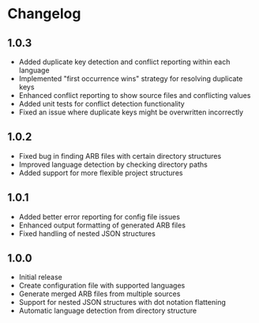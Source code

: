 # Changelog

## 1.0.3

- Added duplicate key detection and conflict reporting within each language
- Implemented "first occurrence wins" strategy for resolving duplicate keys
- Enhanced conflict reporting to show source files and conflicting values
- Added unit tests for conflict detection functionality
- Fixed an issue where duplicate keys might be overwritten incorrectly

## 1.0.2

- Fixed bug in finding ARB files with certain directory structures
- Improved language detection by checking directory paths
- Added support for more flexible project structures

## 1.0.1

- Added better error reporting for config file issues
- Enhanced output formatting of generated ARB files
- Fixed handling of nested JSON structures

## 1.0.0

- Initial release
- Create configuration file with supported languages
- Generate merged ARB files from multiple sources
- Support for nested JSON structures with dot notation flattening
- Automatic language detection from directory structure